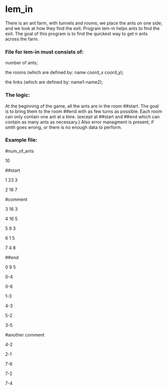 # lem_in

There is an ant farm, with tunnels and rooms; we place the ants on one side; and we look at how they find the exit. Program lem-in helps ants to find the exit. The goal of this program is to find the quickest way to get n ants across the farm.

### File for lem-in must consists of:

number of ants;

the rooms (which are defined by: name coord_x coord_y);

the links (which are defined by: name1-name2);

### The logic:

At the beginning of the game, all the ants are in the room ##start.
The goal is to bring them to the room ##end with as few turns as possible.
Each room can only contain one ant at a time. (except at ##start and ##end which can contain as many ants as necessary.)
Also error managment is present, if smth goes wrong, or there is no enough data to perform.

### Example file:

#num_of_ants

10

##start

1 23 3

2 16 7

#comment

3 16 3

4 16 5

5 9 3

6 1 5

7 4 8

##end

0 9 5

0-4

0-6

1-3

4-3

5-2

3-5

#another comment

4-2

2-1

7-6

7-2

7-4
